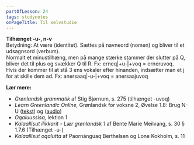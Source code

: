 ```yaml
---
partOfLesson: 24
tags: studynotes
onPageTitle: Til selvstudie
---
```


**Tilhænget -u-, n-v**
<br>Betydning: At være (identitet). Sættes på navneord (nomen) og bliver til et udsagnsord (verbum).
<br>Normalt et minustilhæng, men på mange stærke stammer der slutter på Q, bliver det til plus og svækker Q til R. Fx: erneq|+u-|+voq = erneruvoq.
<br>Hvis der kommer til at stå 3 ens vokaler efter hinanden, indsætter man et j for at skille dem ad. Fx: anersaaq|-u-|+voq = anersaajuvoq

**Lær mere:**

- *Grønlandsk grammatik* af Stig Bjørnum, s. 275 (tilhænget -uvoq)
- *Learn Greenlandic Online,* Grønlandsk for voksne 2, Øvelse 1.8: Brug N-U ([tekst](https://learngreenlandic.com/online/lg2/structure/1.8/t/)) og ([audio](https://learngreenlandic.com/online/lg2/structure/1.8/a/))
- *Oqaluussisa,* lektion 1
- *Kalaallisut ilikkarit - Lær grønlandsk 1* af Bente Marie Meilvang, s. 30 § 1.7.6 (Tilhænget -u-)
- *Kalaallisut oqalutta* af Paornánguaq Berthelsen og Lone Kokholm, s. 11